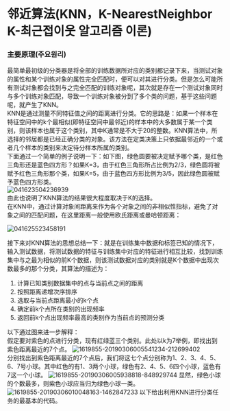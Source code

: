 # 邻近算法(KNN，K-NearestNeighbor K-최근접이웃 알고리즘 이론) 

### 主要原理(주요원리)
 最简单最初级的分类器是将全部的训练数据所对应的类别都记录下来，当测试对象的属性和某个训练对象的属性完全匹配时，便可以对其进行分类。但是怎么可能所有测试对象都会找到与之完全匹配的训练对象呢，其次就是存在一个测试对象同时与多个训练对象匹配，导致一个训练对象被分到了多个类的问题，基于这些问题呢，就产生了KNN。    
 KNN是通过测量不同特征值之间的距离进行分类。它的思路是：如果一个样本在特征空间中的k个最相似(即特征空间中最邻近)的样本中的大多数属于某一个类别，则该样本也属于这个类别，其中K通常是不大于20的整数。KNN算法中，所选择的邻居都是已经正确分类的对象。该方法在定类决策上只依据最邻近的一个或者几个样本的类别来决定待分样本所属的类别。   
下面通过一个简单的例子说明一下：如下图，绿色圆要被决定赋予哪个类，是红色三角形还是蓝色四方形？如果K=3，由于红色三角形所占比例为2/3，绿色圆将被赋予红色三角形那个类，如果K=5，由于蓝色四方形比例为3/5，因此绿色圆被赋予蓝色四方形类。   
![041623504236939](https://user-images.githubusercontent.com/60682087/113731162-837bff80-9733-11eb-9cd8-99333d8a9b30.jpg)   
由此也说明了KNN算法的结果很大程度取决于K的选择。   
在KNN中，通过计算对象间距离来作为各个对象之间的非相似性指标，避免了对象之间的匹配问题，在这里距离一般使用欧氏距离或曼哈顿距离：

![041625523458191](https://user-images.githubusercontent.com/60682087/113732306-727fbe00-9734-11eb-8612-25a5a7cbe022.jpg)

接下来对KNN算法的思想总结一下：就是在训练集中数据和标签已知的情况下，输入测试数据，将测试数据的特征与训练集中对应的特征进行相互比较，找到训练集中与之最为相似的前K个数据，则该测试数据对应的类别就是K个数据中出现次数最多的那个分类，其算法的描述为：

1. 计算已知类别数据集中的点与当前点之间的距离   
2. 按照距离递增次序排序   
3. 选取与当前点距离最小的k个点   
4. 确定前k个点所在类别的出现频率   
5. 返回前k个点出现频率最高的类别作为当前点的预测分类   

以下通过图来进一步解释：   
假定要对紫色的点进行分类，现有红绿蓝三个类别。此处以k为7举例，即找出到紫色距离最近的7个点。
![1619855-20190306005541234-212699402](https://user-images.githubusercontent.com/60682087/113733253-40229080-9735-11eb-85a5-6bc2da8ba927.jpg)   
分别找出到紫色距离最近的7个点后，我们将这七个点分别称为1、2、3、4、5、6、7号小球。其中红色的有1、3两个小球，绿色有2、4、5、6四个小球，蓝色有7这一个小球。
![1619855-20190306005938818-848929744](https://user-images.githubusercontent.com/60682087/113733432-6ba57b00-9735-11eb-8f84-4d5394ade8d3.jpg)
显然，绿色小球的个数最多，则紫色小球应当归为绿色小球一类。
![1619855-20190306010048163-1462847233](https://user-images.githubusercontent.com/60682087/113733618-98599280-9735-11eb-9810-095f08583717.jpg)
以下给出利用KNN进行分类任务的最基本的代码。

